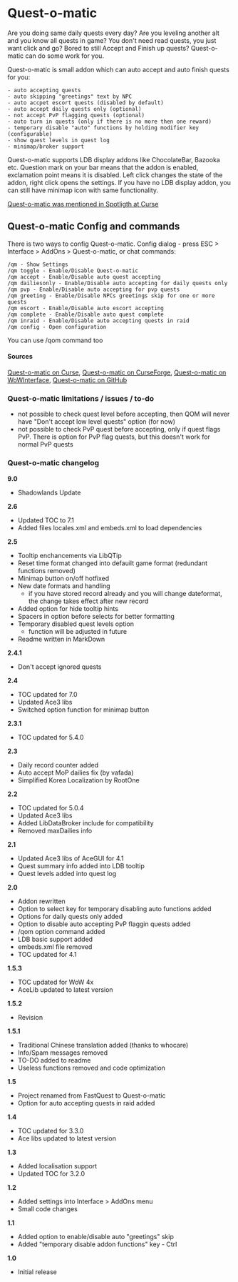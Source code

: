 # Quest-o-matic

Are you doing same daily quests every day? Are you leveling another alt and you know all quests in game?
You don't need read quests, you just want click and go? Bored to still Accept and Finish up quests?
Quest-o-matic can do some work for you.

Quest-o-matic is small addon which can auto accept and auto finish quests for you:

    - auto accepting quests
    - auto skipping "greetings" text by NPC
    - auto accpet escort quests (disabled by default)
    - auto accept daily quests only (optional)
    - not accept PvP flagging quests (optional)
    - auto turn in quests (only if there is no more then one reward)
    - temporary disable "auto" functions by holding modifier key (configurable)
    - show quest levels in quest log
    - minimap/broker support


Quest-o-matic supports LDB display addons like ChocolateBar, Bazooka etc. Question mark on your bar
means that the addon is enabled, exclamation point means it is disabled. Left click changes the state
of the addon, right click opens the settings. If you have no LDB display addon, you can still have
minimap icon with same functionality.

[Quest-o-matic was mentioned in Spotligth at Curse](https://mods.curse.com/spotlight/addons/wow/49154-world-of-warcraft-spotlight-quest-o-matic)

## Quest-o-matic Config and commands

There is two ways to config Quest-o-matic. Config dialog - press ESC > Interface > AddOns > Quest-o-matic, or chat commands:

    /qm - Show Settings
    /qm toggle - Enable/Disable Quest-o-matic
    /qm accept - Enable/Disable auto quest accepting
    /qm dailiesonly - Enable/Disable auto accepting for daily quests only
    /qm pvp - Enable/Disable auto accepting for pvp quests
    /qm greeting - Enable/Disable NPCs greetings skip for one or more quests
    /qm escort - Enable/Disable auto escort accepting
    /qm complete - Enable/Disable auto quest complete
    /qm inraid - Enable/Disable auto accepting quests in raid
    /qm config - Open configuration

You can use /qom command too

#### Sources

[Quest-o-matic on Curse](http://wow.curse.com/downloads/wow-addons/details/questomatic.aspx),
[Quest-o-matic on CurseForge](http://wow.curseforge.com/addons/questomatic/),
[Quest-o-matic on WoWInterface](http://www.wowinterface.com/downloads/info14119-Quest-o-matic.html),
[Quest-o-matic on GitHub](http://github.com/jofner/Questomatic)

### Quest-o-matic limitations / issues / to-do

-   not possible to check quest level before accepting, then QOM will never have
    "Don't accept low level quests" option (for now)
-   not possible to check PvP quest before accepting, only if quest flags PvP. There is
    option for PvP flag quests, but this doesn't work for normal PvP quests

### Quest-o-matic changelog

**9.0**
- Shadowlands Update

**2.6**
- Updated TOC to 7.1
- Added files locales.xml and embeds.xml to load dependencies

**2.5**
- Tooltip enchancements via LibQTip
- Reset time format changed into defauilt game format (redundant functions removed)
- Minimap button on/off hotfixed
- New date formats and handling
    - if you have stored record already and you will change dateformat, the change takes effect after new record
- Added option for hide tooltip hints
- Spacers in option before selects for better formatting
- Temporary disabled quest levels option
    - function will be adjusted in future
- Readme written in MarkDown

**2.4.1**
- Don't accept ignored quests

**2.4**
- TOC updated for 7.0
- Updated Ace3 libs
- Switched option function for minimap button

**2.3.1**
- TOC updated for 5.4.0

**2.3**
- Daily record counter added
- Auto accept MoP dailies fix (by vafada)
- Simplified Korea Localization by RootOne

**2.2**
- TOC updated for 5.0.4
- Updated Ace3 libs
- Added LibDataBroker include for compatibility
- Removed maxDailies info

**2.1**
- Updated Ace3 libs of AceGUI for 4.1
- Quest summary info added into LDB tooltip
- Quest levels added into quest log

**2.0**
- Addon rewritten
- Option to select key for temporary disabling auto functions added
- Options for daily quests only added
- Option to disable auto accepting PvP flaggin quests added
- /qom option command added
- LDB basic support added
- embeds.xml file removed
- TOC updated for 4.1

**1.5.3**
- TOC updated for WoW 4x
- AceLib updated to latest version

**1.5.2**
- Revision

**1.5.1**
- Traditional Chinese translation added (thanks to whocare)
- Info/Spam messages removed
- TO-DO added to readme
- Useless functions removed and code optimization

**1.5**
- Project renamed from FastQuest to Quest-o-matic
- Option for auto accepting quests in raid added

**1.4**
- TOC updated for 3.3.0
- Ace libs updated to latest version

**1.3**
- Added localisation support
- Updated TOC for 3.2.0

**1.2**
- Added settings into Interface > AddOns menu
- Small code changes

**1.1**
- Added option to enable/disable auto "greetings" skip
- Added "temporary disable addon functions" key - Ctrl

**1.0**
- Initial release
